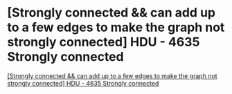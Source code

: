 # [Strongly connected && can add up to a few edges to make the graph not strongly connected] HDU - 4635 Strongly connected
[[Strongly connected && can add up to a few edges to make the graph not strongly connected] HDU - 4635 Strongly connected](https://aiwithcloud.com/2022/09/15/strongly_connected__can_add_up_to_a_few_edges_to_make_the_graph_not_strongly_connected_hdu___4635_strongly_connected/)